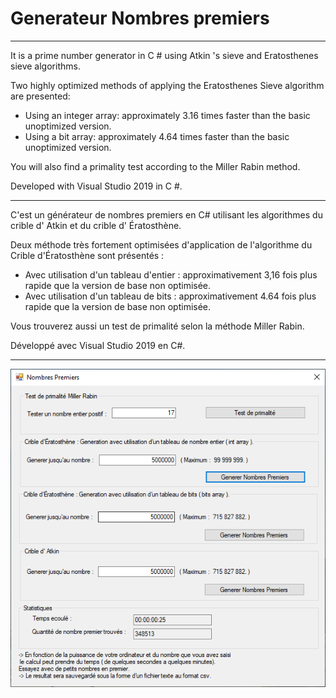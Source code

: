 # Generateur Nombres premiers

-------

It is a prime number generator in C # using Atkin 's sieve and Eratosthenes sieve algorithms.

Two highly optimized methods of applying the Eratosthenes Sieve algorithm are presented:
- Using an integer array: approximately 3.16 times faster than the basic unoptimized version.
- Using a bit array: approximately 4.64 times faster than the basic unoptimized version.

You will also find a primality test according to the Miller Rabin method.

Developed with Visual Studio 2019 in C #.

------

 C'est un générateur de nombres premiers en C# utilisant les algorithmes du crible d' Atkin et du crible d' Ératosthène.

Deux méthode très fortement optimisées d'application de l'algorithme du Crible d'Ératosthène sont présentés :
- Avec utilisation d'un tableau d'entier : approximativement 3,16 fois plus rapide que la version de base non optimisée.
- Avec utilisation d'un tableau de bits : approximativement 4.64 fois plus rapide que la version de base non optimisée.

Vous trouverez aussi un test de primalité selon la méthode Miller Rabin.

Développé avec Visual Studio 2019 en C#.

------


<p align="center">
  <img src="https://github.com/Fab2bprog/Generateur-Nombres-premiers/blob/main/Screenshoot/GenPrime.PNG" width="650" title="Exemple chsarp screenshot 1">
 </p>
